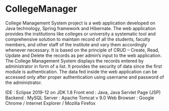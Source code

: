 # CollegeManager
College Management System project is a web application developed on Java technology, Spring framework and Hibernate. The web application  provides the institutions like colleges or university a systematic tool and comprehensive solution  to maintain record of all the students, faculty members, and other staff of the institute and vary them accordingly whenever necessary. It is based on the principle of CRUD – Create, Read, Update and Delete the records as per admin’s input to the web application. The College Management System displays the records entered by administrator in form of a list. It provides the security of data since the first module is authentication. The data fed inside the web application can be accessed only after proper authentication using username and password of the administrator.

IDE :	Eclipse 2019-12 on JDK 1.8
Front end	: Java, Java Servlet Page (JSP)
Backend :	MySQL
Server :	Apache Tomcat v 9.0
Web Browser :	Google Chrome / Internet Explorer / Mozilla Firefox
